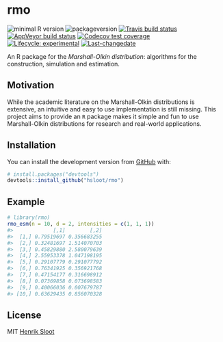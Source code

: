 
<!-- README.md is generated from README.Rmd. Please edit that file -->

# rmo

<!-- badges: start -->

![minimal R
version](https://img.shields.io/badge/R%3E%3D-3.6.1-6666ff.svg)
![packageversion](https://img.shields.io/badge/Package%20version-0.0.0.9000-orange.svg?style=flat-square)
[![Travis build
status](https://travis-ci.org/hsloot/rmo.svg?branch=master)](https://travis-ci.org/hsloot/rmo)
[![AppVeyor build
status](https://ci.appveyor.com/api/projects/status/github/hsloot/rmo?branch=master&svg=true)](https://ci.appveyor.com/project/hsloot/rmo)
[![Codecov test
coverage](https://codecov.io/gh/hsloot/rmo/branch/master/graph/badge.svg)](https://codecov.io/gh/hsloot/rmo?branch=master)
[![Lifecycle:
experimental](https://img.shields.io/badge/lifecycle-experimental-orange.svg)](https://www.tidyverse.org/lifecycle/#experimental)
[![Last-changedate](https://img.shields.io/badge/last%20change-2019--10--03-yellowgreen.svg)](/commits/master)
<!-- badges: end -->

An R package for the *Marshall-Olkin distribution*: algorithms for the
construction, simulation and estimation.

## Motivation

While the academic literature on the Marshall-Olkin distributions is
extensive, an intuitive and easy to use implementation is still missing.
This project aims to provide an `R` package makes it simple and fun to
use Marshall-Olkin distributions for research and real-world
applications.

## Installation

You can install the development version from
[GitHub](https://github.com/) with:

``` r
# install.packages("devtools")
devtools::install_github("hsloot/rmo")
```

## Example

``` r
# library(rmo)
rmo_esm(n = 10, d = 2, intensities = c(1, 1, 1))
#>             [,1]        [,2]
#>  [1,] 0.79519697 0.356683255
#>  [2,] 0.32481697 1.514070703
#>  [3,] 0.45829880 2.580079639
#>  [4,] 2.55953378 1.047198195
#>  [5,] 0.29107779 0.291077792
#>  [6,] 0.76341925 0.356921768
#>  [7,] 0.47154177 0.316698912
#>  [8,] 0.07369858 0.073698583
#>  [9,] 0.40066036 0.007679787
#> [10,] 0.63629435 0.856070328
```

## License

MIT [Henrik Sloot]()
